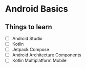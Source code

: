 # Android Basics

## Things to learn

- [ ] Android Studio
- [ ] Kotlin
- [ ] Jetpack Compose
- [ ] Android Architecture Components
- [ ] Kotlin Multiplatform Mobile
